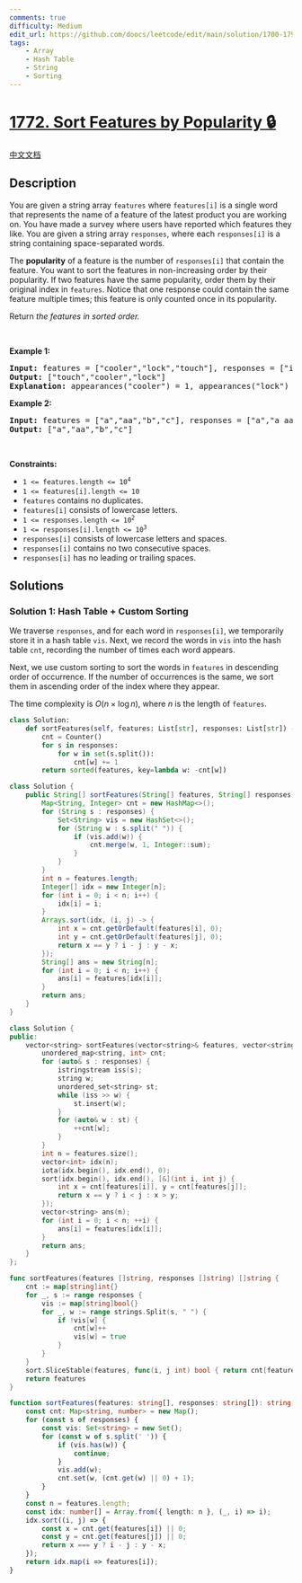 ```yaml
---
comments: true
difficulty: Medium
edit_url: https://github.com/doocs/leetcode/edit/main/solution/1700-1799/1772.Sort%20Features%20by%20Popularity/README_EN.md
tags:
    - Array
    - Hash Table
    - String
    - Sorting
---
```


<!-- problem:start -->

# [1772. Sort Features by Popularity 🔒](https://leetcode.com/problems/sort-features-by-popularity)

[中文文档](/solution/1700-1799/1772.Sort%20Features%20by%20Popularity/README.md)

## Description

<p>You are given a string array <code>features</code> where <code>features[i]</code> is a single word that represents the name of a feature of the latest product you are working on. You have made a survey where users have reported which features they like. You are given a string array <code>responses</code>, where each <code>responses[i]</code> is a string containing space-separated words.</p>

<p>The <strong>popularity</strong> of a feature is the number of <code>responses[i]</code> that contain the feature. You want to sort the features in non-increasing order by their popularity. If two features have the same popularity, order them by their original index in <code>features</code>. Notice that one response could contain the same feature multiple times; this feature is only counted once in its popularity.</p>

<p>Return <em>the features in sorted order.</em></p>

<p>&nbsp;</p>
<p><strong class="example">Example 1:</strong></p>

<pre>
<strong>Input:</strong> features = [&quot;cooler&quot;,&quot;lock&quot;,&quot;touch&quot;], responses = [&quot;i like cooler cooler&quot;,&quot;lock touch cool&quot;,&quot;locker like touch&quot;]
<strong>Output:</strong> [&quot;touch&quot;,&quot;cooler&quot;,&quot;lock&quot;]
<strong>Explanation:</strong> appearances(&quot;cooler&quot;) = 1, appearances(&quot;lock&quot;) = 1, appearances(&quot;touch&quot;) = 2. Since &quot;cooler&quot; and &quot;lock&quot; both had 1 appearance, &quot;cooler&quot; comes first because &quot;cooler&quot; came first in the features array.
</pre>

<p><strong class="example">Example 2:</strong></p>

<pre>
<strong>Input:</strong> features = [&quot;a&quot;,&quot;aa&quot;,&quot;b&quot;,&quot;c&quot;], responses = [&quot;a&quot;,&quot;a aa&quot;,&quot;a a a a a&quot;,&quot;b a&quot;]
<strong>Output:</strong> [&quot;a&quot;,&quot;aa&quot;,&quot;b&quot;,&quot;c&quot;]
</pre>

<p>&nbsp;</p>
<p><strong>Constraints:</strong></p>

<ul>
	<li><code>1 &lt;= features.length &lt;= 10<sup>4</sup></code></li>
	<li><code>1 &lt;= features[i].length &lt;= 10</code></li>
	<li><code>features</code> contains no duplicates.</li>
	<li><code>features[i]</code> consists of lowercase letters.</li>
	<li><code>1 &lt;= responses.length &lt;= 10<sup>2</sup></code></li>
	<li><code>1 &lt;= responses[i].length &lt;= 10<sup>3</sup></code></li>
	<li><code>responses[i]</code> consists of lowercase letters and spaces.</li>
	<li><code>responses[i]</code> contains no two consecutive spaces.</li>
	<li><code>responses[i]</code> has no leading or trailing spaces.</li>
</ul>

## Solutions

<!-- solution:start -->

### Solution 1: Hash Table + Custom Sorting

We traverse `responses`, and for each word in `responses[i]`, we temporarily store it in a hash table `vis`. Next, we record the words in `vis` into the hash table `cnt`, recording the number of times each word appears.

Next, we use custom sorting to sort the words in `features` in descending order of occurrence. If the number of occurrences is the same, we sort them in ascending order of the index where they appear.

The time complexity is $O(n \times \log n)$, where $n$ is the length of `features`.

<!-- tabs:start -->

```python
class Solution:
    def sortFeatures(self, features: List[str], responses: List[str]) -> List[str]:
        cnt = Counter()
        for s in responses:
            for w in set(s.split()):
                cnt[w] += 1
        return sorted(features, key=lambda w: -cnt[w])
```

```java
class Solution {
    public String[] sortFeatures(String[] features, String[] responses) {
        Map<String, Integer> cnt = new HashMap<>();
        for (String s : responses) {
            Set<String> vis = new HashSet<>();
            for (String w : s.split(" ")) {
                if (vis.add(w)) {
                    cnt.merge(w, 1, Integer::sum);
                }
            }
        }
        int n = features.length;
        Integer[] idx = new Integer[n];
        for (int i = 0; i < n; i++) {
            idx[i] = i;
        }
        Arrays.sort(idx, (i, j) -> {
            int x = cnt.getOrDefault(features[i], 0);
            int y = cnt.getOrDefault(features[j], 0);
            return x == y ? i - j : y - x;
        });
        String[] ans = new String[n];
        for (int i = 0; i < n; i++) {
            ans[i] = features[idx[i]];
        }
        return ans;
    }
}
```

```cpp
class Solution {
public:
    vector<string> sortFeatures(vector<string>& features, vector<string>& responses) {
        unordered_map<string, int> cnt;
        for (auto& s : responses) {
            istringstream iss(s);
            string w;
            unordered_set<string> st;
            while (iss >> w) {
                st.insert(w);
            }
            for (auto& w : st) {
                ++cnt[w];
            }
        }
        int n = features.size();
        vector<int> idx(n);
        iota(idx.begin(), idx.end(), 0);
        sort(idx.begin(), idx.end(), [&](int i, int j) {
            int x = cnt[features[i]], y = cnt[features[j]];
            return x == y ? i < j : x > y;
        });
        vector<string> ans(n);
        for (int i = 0; i < n; ++i) {
            ans[i] = features[idx[i]];
        }
        return ans;
    }
};
```

```go
func sortFeatures(features []string, responses []string) []string {
	cnt := map[string]int{}
	for _, s := range responses {
		vis := map[string]bool{}
		for _, w := range strings.Split(s, " ") {
			if !vis[w] {
				cnt[w]++
				vis[w] = true
			}
		}
	}
	sort.SliceStable(features, func(i, j int) bool { return cnt[features[i]] > cnt[features[j]] })
	return features
}
```

```ts
function sortFeatures(features: string[], responses: string[]): string[] {
    const cnt: Map<string, number> = new Map();
    for (const s of responses) {
        const vis: Set<string> = new Set();
        for (const w of s.split(' ')) {
            if (vis.has(w)) {
                continue;
            }
            vis.add(w);
            cnt.set(w, (cnt.get(w) || 0) + 1);
        }
    }
    const n = features.length;
    const idx: number[] = Array.from({ length: n }, (_, i) => i);
    idx.sort((i, j) => {
        const x = cnt.get(features[i]) || 0;
        const y = cnt.get(features[j]) || 0;
        return x === y ? i - j : y - x;
    });
    return idx.map(i => features[i]);
}
```

<!-- tabs:end -->

<!-- solution:end -->

<!-- problem:end -->
